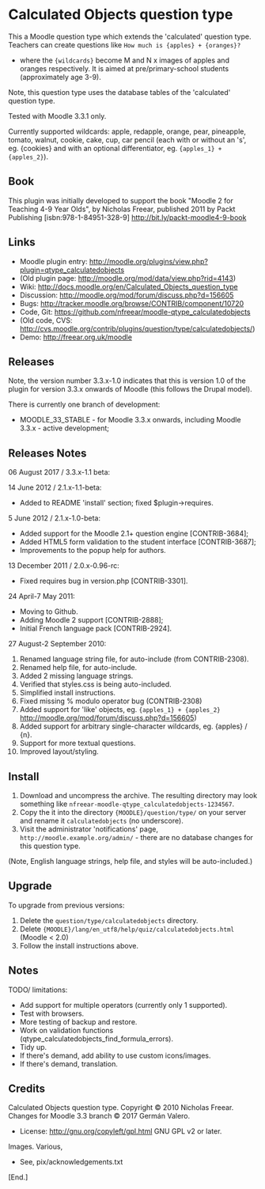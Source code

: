 Calculated Objects question type
================================

This a Moodle question type which extends the 'calculated' question type.
Teachers can create questions like `How much is {apples} + {oranges}?`
- where the `{wildcards}` become M and N x images of apples and oranges respectively.
It is aimed at pre/primary-school students (approximately age 3-9).

Note, this question type uses the database tables of the 'calculated' question type.

Tested with Moodle 3.3.1 only.


Currently supported wildcards:
 apple, redapple, orange, pear, pineapple, tomato, walnut, cookie, cake, cup, car pencil
(each with or without an 's', eg. {cookies} and with an optional differentiator, eg. `{apples_1} + {apples_2}`).


Book
----
This plugin was initially developed to support the book
"Moodle 2 for Teaching 4-9 Year Olds", by Nicholas Freear,
published 2011 by Packt Publishing [isbn:978-1-84951-328-9]
<http://bit.ly/packt-moodle4-9-book>


Links
-----
* Moodle plugin entry: <http://moodle.org/plugins/view.php?plugin=qtype_calculatedobjects>
* (Old plugin page: <http://moodle.org/mod/data/view.php?rid=4143>)
* Wiki: <http://docs.moodle.org/en/Calculated_Objects_question_type>
* Discussion: <http://moodle.org/mod/forum/discuss.php?d=156605>
* Bugs: <http://tracker.moodle.org/browse/CONTRIB/component/10720>
* Code, Git: <https://github.com/nfreear/moodle-qtype_calculatedobjects>
* (Old code, CVS: <http://cvs.moodle.org/contrib/plugins/question/type/calculatedobjects/>)
* Demo: <http://freear.org.uk/moodle>


Releases
--------
Note, the version number 3.3.x-1.0 indicates that this is version 1.0 of the
plugin for version 3.3.x onwards of Moodle (this follows the Drupal model).

There is currently one branch of development:

* MOODLE_33_STABLE - for Moodle 3.3.x onwards, including Moodle 3.3.x - active development;


Releases Notes
--------------
06 August 2017 / 3.3.x-1.1 beta:

14 June 2012 / 2.1.x-1.1-beta:

* Added to README 'install' section; fixed $plugin->requires.

5 June 2012 / 2.1.x-1.0-beta:

* Added support for the Moodle 2.1+ question engine [CONTRIB-3684];
* Added HTML5 form validation to the student interface [CONTRIB-3687];
* Improvements to the popup help for authors.

13 December 2011 / 2.0.x-0.96-rc:

* Fixed requires bug in version.php [CONTRIB-3301].

24 April-7 May 2011:

* Moving to Github.
* Adding Moodle 2 support [CONTRIB-2888];
* Initial French language pack [CONTRIB-2924].

27 August-2 September 2010:

1. Renamed language string file, for auto-include (from CONTRIB-2308).
2. Renamed help file, for auto-include.
3. Added 2 missing language strings.
4. Verified that styles.css is being auto-included.
5. Simplified install instructions.
6. Fixed missing % modulo operator bug (CONTRIB-2308)
7. Added support for 'like' objects, eg. `{apples_1} + {apples_2}` http://moodle.org/mod/forum/discuss.php?d=156605)
8. Added support for arbitrary single-character wildcards, eg. {apples} / {n}.
9. Support for more textual questions.
10. Improved layout/styling.


Install
-------
1. Download and uncompress the archive. The resulting directory may look something like `nfreear-moodle-qtype_calculatedobjects-1234567`.
2. Copy the it into the directory `{MOODLE}/question/type/` on your server and rename it `calculatedobjects` (no underscore).
3. Visit the administrator 'notifications' page, `http://moodle.example.org/admin/` - there are no database changes for this question type.

(Note, English language strings, help file, and styles will be auto-included.)

Upgrade
-------
To upgrade from previous versions:

1. Delete the `question/type/calculatedobjects` directory.
2. Delete `{MOODLE}/lang/en_utf8/help/quiz/calculatedobjects.html` (Moodle < 2.0)
3. Follow the install instructions above.

Notes
-----
TODO/ limitations:

* Add support for multiple operators (currently only 1 supported).
* Test with browsers.
* More testing of backup and restore.
* Work on validation functions (qtype_calculatedobjects_find_formula_errors).
* Tidy up.
* If there's demand, add ability to use custom icons/images.
* If there's demand, translation.

Credits
-------
Calculated Objects question type. Copyright © 2010 Nicholas Freear.
Changes for Moodle 3.3 branch © 2017 Germán Valero.

* License: <http://gnu.org/copyleft/gpl.html> GNU GPL v2 or later.

Images. Various,

* See, pix/acknowledgements.txt 


[End.]
